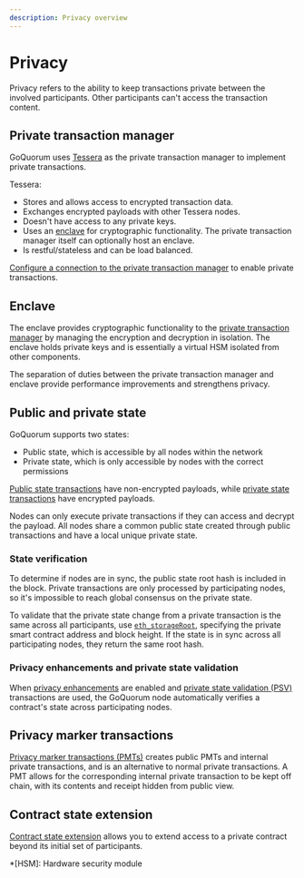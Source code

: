 ```yaml
---
description: Privacy overview
---
```


# Privacy

Privacy refers to the ability to keep transactions private between the involved participants.
Other participants can't access the transaction content.

## Private transaction manager

GoQuorum uses [Tessera](https://docs.tessera.consensys.net) as the private transaction manager to implement private transactions.

Tessera:

- Stores and allows access to encrypted transaction data.
- Exchanges encrypted payloads with other Tessera nodes.
- Doesn't have access to any private keys.
- Uses an [enclave](#enclave) for cryptographic functionality.
  The private transaction manager itself can optionally host an enclave.
- Is restful/stateless and can be load balanced.

[Configure a connection to the private transaction manager](../../HowTo/Configure/ConfigurePTM.md) to
enable private transactions.

## Enclave

The enclave provides cryptographic functionality to the [private transaction manager](#private-transaction-manager) by
managing the encryption and decryption in isolation.
The enclave holds private keys and is essentially a virtual HSM isolated from other components.

The separation of duties between the private transaction manager and enclave provide performance improvements and
strengthens privacy.

## Public and private state

GoQuorum supports two states:

- Public state, which is accessible by all nodes within the network
- Private state, which is only accessible by nodes with the correct permissions

[Public state transactions](PrivateAndPublic.md#public-transactions) have non-encrypted payloads, while
[private state transactions](PrivateAndPublic.md#private-transactions) have encrypted payloads.

Nodes can only execute private transactions if they can access and decrypt the payload.
All nodes share a common public state created through public transactions and have a local unique private state.

### State verification

To determine if nodes are in sync, the public state root hash is included in the block.
Private transactions are only processed by participating nodes, so it's impossible to reach global consensus on the
private state.

To validate that the private state change from a private transaction is the same across all participants, use
[`eth_storageRoot`](../../Reference/API-Methods.md#eth_storageroot), specifying the private smart contract address and
block height.
If the state is in sync across all participating nodes, they return the same root hash.

### Privacy enhancements and private state validation

When [privacy enhancements](PrivacyEnhancements.md) are enabled and
[private state validation (PSV)](PrivacyEnhancements.md#private-state-validation) transactions are used, the GoQuorum
node automatically verifies a contract's state across participating nodes.

## Privacy marker transactions

[Privacy marker transactions (PMTs)](PrivacyMarkerTransactions.md) creates public PMTs and internal private transactions, and is an alternative to normal private transactions.
A PMT allows for the corresponding internal private transaction to be kept off chain, with its contents and receipt
hidden from public view.

## Contract state extension

[Contract state extension](ContractExtension.md) allows you to extend access to a private contract beyond its
initial set of participants.

*[HSM]: Hardware security module
